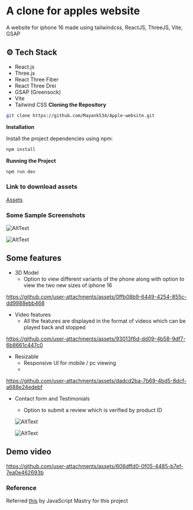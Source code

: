
# A clone for apples website 

A website for iphone 16 made using tailwindcss, ReactJS, ThreeJS, Vite, GSAP 

## ⚙️ Tech Stack

- React.js
- Three.js
- React Three Fiber
- React Three Drei
- GSAP (Greensock)
- Vite
- Tailwind CSS
**Cloning the Repository**

```bash
git clone https://github.com/Mayank534/Apple-website.git
```




**Installation**

Install the project dependencies using npm:

```bash
npm install
```

**Running the Project**

```bash
npm run dev
```

### Link to download assets
[Assets](https://drive.google.com/drive/folders/1fwbh7vMBbys95-lcHK968mF4WYJHzHez?usp=sharing)

### Some Sample Screenshots
![AltText](/screenshots/1.png)

![AltText](/screenshots/2.png)

## Some features

- 3D Model 
  - Option to view different variants of the phone along with option to view the two new sizes of iphone 16



https://github.com/user-attachments/assets/0ffb08b9-6449-4254-855c-dd9988ebb468


- Video features
  - All the features are displayed in the format of videos which can be played back and stopped

https://github.com/user-attachments/assets/93013f6d-dd09-4b58-9df7-6b8661c447c0

- Resizable
  - Responsive UI for mobile / pc viewing
  - 
https://github.com/user-attachments/assets/dadcd2ba-7b69-4bd5-8dcf-a688e24edebf

- Contact form and Testimonials
  - Option to submit a review which is verified by product ID

  ![AltText](/screenshots/4.png)

  ![AltText](/screenshots/3.png)


## Demo video

https://github.com/user-attachments/assets/606dffd0-0f05-4485-b7ef-7ea0e462693b

### Reference
Referred [this](https://www.youtube.com/watch?v=kRQbRAJ4-Fs) by JavaScript Mastry for this project 